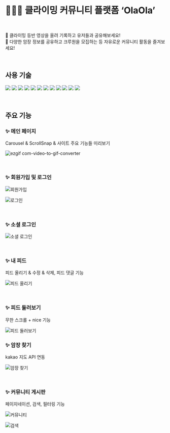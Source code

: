 # 🧗🏻‍♀️ 클라이밍 커뮤니티 플랫폼 ‘OlaOla’

<br>

📸 클라이밍 등반 영상을 올려 기록하고 유저들과 공유해보세요!
<br>
🥳 다양한 암장 정보를 공유하고 크루원을 모집하는 등 자유로운 커뮤니티 활동을 즐겨보세요!

<br>

## 사용 기술

<img src="https://img.shields.io/badge/React-61DAFB?style=for-the-badge&logo=React&logoColor=white"> <img src="https://img.shields.io/badge/React--Router-CA4245?style=for-the-badge&logo=React-Router&logoColor=white"> <img src="https://img.shields.io/badge/Recoil-3578E5?style=for-the-badge&logo=Recoil&logoColor=white"> <img src="https://img.shields.io/badge/Vite-646CFF?style=for-the-badge&logo=Vite&logoColor=white"> <img src="https://img.shields.io/badge/ESLint-4B32C3?style=for-the-badge&logo=eslint&logoColor=white"> <img src="https://img.shields.io/badge/TypeScript-3178C6?style=for-the-badge&logo=TypeScript&logoColor=white"> <img src="https://img.shields.io/badge/Firebase-DD2C00?style=for-the-badge&logo=Firebase&logoColor=white"> <img src="https://img.shields.io/badge/Styled--Components-DB7093?style=for-the-badge&logo=Styled-Components&logoColor=white"> <img src="https://img.shields.io/badge/TailWind-06B6D4?style=for-the-badge&logo=tailwindcss&logoColor=white"> <img src="https://img.shields.io/badge/Figma-F24E1E?style=for-the-badge&logo=figma&logoColor=white"> <img src="https://img.shields.io/badge/React Quill-9e9e9e?style=for-the-badge&logo=reactquill&logoColor=white"> <img src="https://img.shields.io/badge/UUID-00AA45?style=for-the-badge&logo=reactquill&logoColor=white">

<br>

## 주요 기능

### ✨ 메인 페이지

Carousel & ScrollSnap & 사이트 주요 기능들 미리보기

![ezgif com-video-to-gif-converter](https://github.com/user-attachments/assets/538d6fdf-edee-482c-bb52-c52cacd479f8)

<br>

### ✨ 회원가입 및 로그인

![회원가입](https://github.com/user-attachments/assets/b4d4da54-9fbc-46f7-bf82-6995ec7481cb)

![로그인](https://github.com/user-attachments/assets/a7d496ec-7f21-4802-9952-1e61dd69c42b)

<br>

### ✨ 소셜 로그인

![소셜 로그인](https://github.com/user-attachments/assets/bfc9de41-fec0-4868-9235-58900f8dd2f9)

<br>

### ✨ 내 피드

피드 올리기 & 수정 & 삭제, 피드 댓글 기능

![피드 올리기](https://github.com/user-attachments/assets/b54ff01a-dcdb-47c1-be75-544b277af220)

<br>

### ✨ 피드 둘러보기

무한 스크롤 + nice 기능

![피드 둘러보기](https://github.com/user-attachments/assets/a26ef0c0-50db-44f7-a4bf-e5d856283dfd)

### ✨ 암장 찾기

kakao 지도 API 연동

![암장 찾기](https://github.com/user-attachments/assets/6cdb7a28-4ca1-409c-a22c-212c1519c807)

<br>

### ✨ 커뮤니티 게시판

페이지네이션, 검색, 필터링 기능

![커뮤니티](https://github.com/user-attachments/assets/44cca265-27c9-42d3-a9c6-a01338ad2a1b)

![검색](https://github.com/user-attachments/assets/59ac61b6-1b42-4f2f-aa94-68900c3b512e)
